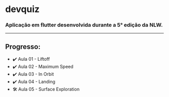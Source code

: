 # devquiz

### Aplicação em flutter desenvolvida durante a 5° edição da NLW.

***

## Progresso:

* ✔️ Aula 01 - Liftoff
* ✔️ Aula 02 - Maximum Speed
* ✔️ Aula 03 - In Orbit
* ✔️ Aula 04 - Landing
* 🛠️ Aula 05 - Surface Exploration
